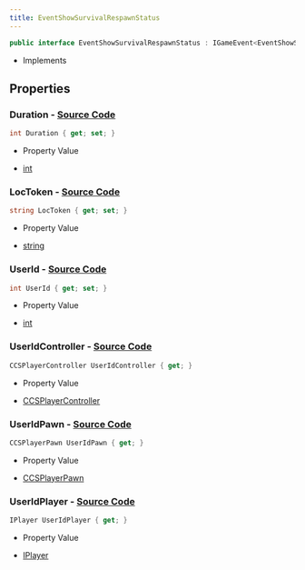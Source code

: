 ```yaml
---
title: EventShowSurvivalRespawnStatus
---
```


```csharp
public interface EventShowSurvivalRespawnStatus : IGameEvent<EventShowSurvivalRespawnStatus>
```

- Implements

## Properties

### **Duration** - [Source Code](https://github.com/swiftly-solution/swiftlys2/blob/main/managed/src/SwiftlyS2.Generated/GameEvents/Interfaces/EventShowSurvivalRespawnStatus.cs#L26)

```csharp
int Duration { get; set; }
```

- Property Value

- [int](https://learn.microsoft.com/dotnet/api/system.int32)

### **LocToken** - [Source Code](https://github.com/swiftly-solution/swiftlys2/blob/main/managed/src/SwiftlyS2.Generated/GameEvents/Interfaces/EventShowSurvivalRespawnStatus.cs#L21)

```csharp
string LocToken { get; set; }
```

- Property Value

- [string](https://learn.microsoft.com/dotnet/api/system.string)

### **UserId** - [Source Code](https://github.com/swiftly-solution/swiftlys2/blob/main/managed/src/SwiftlyS2.Generated/GameEvents/Interfaces/EventShowSurvivalRespawnStatus.cs#L47)

```csharp
int UserId { get; set; }
```

- Property Value

- [int](https://learn.microsoft.com/dotnet/api/system.int32)

### **UserIdController** - [Source Code](https://github.com/swiftly-solution/swiftlys2/blob/main/managed/src/SwiftlyS2.Generated/GameEvents/Interfaces/EventShowSurvivalRespawnStatus.cs#L32)

```csharp
CCSPlayerController UserIdController { get; }
```

- Property Value

- [CCSPlayerController](/docs/api/shared/schemadefinitions/ccsplayercontroller)

### **UserIdPawn** - [Source Code](https://github.com/swiftly-solution/swiftlys2/blob/main/managed/src/SwiftlyS2.Generated/GameEvents/Interfaces/EventShowSurvivalRespawnStatus.cs#L38)

```csharp
CCSPlayerPawn UserIdPawn { get; }
```

- Property Value

- [CCSPlayerPawn](/docs/api/shared/schemadefinitions/ccsplayerpawn)

### **UserIdPlayer** - [Source Code](https://github.com/swiftly-solution/swiftlys2/blob/main/managed/src/SwiftlyS2.Generated/GameEvents/Interfaces/EventShowSurvivalRespawnStatus.cs#L41)

```csharp
IPlayer UserIdPlayer { get; }
```

- Property Value

- [IPlayer](/docs/api/shared/players/iplayer)

